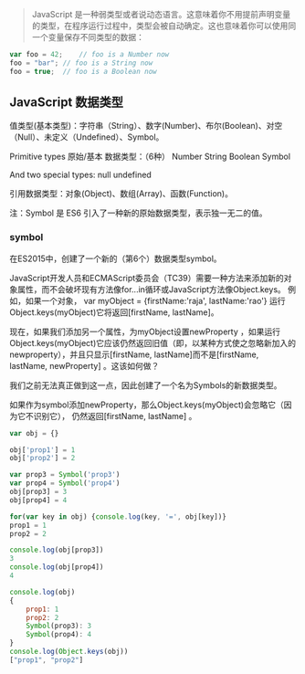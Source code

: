 > JavaScript 是一种弱类型或者说动态语言。这意味着你不用提前声明变量的类型，在程序运行过程中，类型会被自动确定。这也意味着你可以使用同一个变量保存不同类型的数据：

```js
var foo = 42;    // foo is a Number now
foo = "bar"; // foo is a String now
foo = true;  // foo is a Boolean now
```

## JavaScript 数据类型
值类型(基本类型)：字符串（String）、数字(Number)、布尔(Boolean)、对空（Null）、未定义（Undefined）、Symbol。

Primitive types 原始/基本 数据类型：（6种）
Number
String
Boolean
Symbol

And two special types:
null
undefined


引用数据类型：对象(Object)、数组(Array)、函数(Function)。

注：Symbol 是 ES6 引入了一种新的原始数据类型，表示独一无二的值。


### symbol
在ES2015中，创建了一个新的（第6个）数据类型symbol。

JavaScript开发人员和ECMAScript委员会（TC39）需要一种方法来添加新的对象属性，而不会破坏现有方法像for...in循环或JavaScript方法像Object.keys。
例如，如果一个对象，
var myObject = {firstName:'raja', lastName:'rao'} 
运行Object.keys(myObject)它将返回[firstName, lastName]。

现在，如果我们添加另一个属性，为myObject设置newProperty ，如果运行Object.keys(myObject)它应该仍然返回旧值（即，以某种方式使之忽略新加入的newproperty），并且只显示[firstName, lastName]而不是[firstName, lastName, newProperty] 。这该如何做？

我们之前无法真正做到这一点，因此创建了一个名为Symbols的新数据类型。

如果作为symbol添加newProperty，那么Object.keys(myObject)会忽略它（因为它不识别它），
仍然返回[firstName, lastName] 。

```js
var obj = {}

obj['prop1'] = 1
obj['prop2'] = 2

var prop3 = Symbol('prop3')
var prop4 = Symbol('prop4')
obj[prop3] = 3
obj[prop4] = 4

for(var key in obj) {console.log(key, '=', obj[key])}
prop1 = 1
prop2 = 2

console.log(obj[prop3])
3
console.log(obj[prop4])
4

console.log(obj)
{
	prop1: 1
	prop2: 2
	Symbol(prop3): 3
	Symbol(prop4): 4
}
console.log(Object.keys(obj))
["prop1", "prop2"]
```


